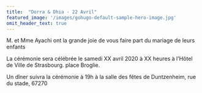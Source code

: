 ```yaml
---
title:  "Dorra & Dhia - 22 Avril"
featured_image: '/images/gohugo-default-sample-hero-image.jpg'
omit_header_text: true
---
```

M. et Mme Ayachi  ont la grande joie de vous faire part du mariage de leurs enfants

La cérémonie sera célébrée le samedi XX avril 2020 à XX heures à l'Hôtel de Ville de Strasbourg. place Broglie.

Un dîner suivra la cérémonie à 19h à la salle des fêtes de Duntzenheim, rue du stade, 67270
